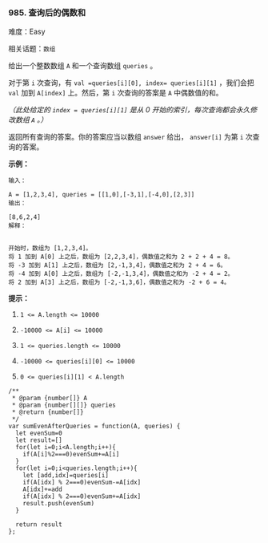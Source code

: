 ### 985. 查询后的偶数和

难度：Easy

相关话题：`数组`

给出一个整数数组 `A` 和一个查询数组 `queries` 。



对于第 `i` 次查询，有 `val =queries[i][0], index= queries[i][1]` ，我们会把 `val` 加到 `A[index]` 上。然后，第 `i` 次查询的答案是  `A`  中偶数值的和。



*（此处给定的 `index = queries[i][1]` 是从 0 开始的索引，每次查询都会永久修改数组 `A` 。）* 



返回所有查询的答案。你的答案应当以数组 `answer` 给出， `answer[i]` 为第 `i` 次查询的答案。







**示例：** 



```
输入：

A = [1,2,3,4], queries = [[1,0],[-3,1],[-4,0],[2,3]]
输出：

[8,6,2,4]
解释：


开始时，数组为 [1,2,3,4]。
将 1 加到 A[0] 上之后，数组为 [2,2,3,4]，偶数值之和为 2 + 2 + 4 = 8。
将 -3 加到 A[1] 上之后，数组为 [2,-1,3,4]，偶数值之和为 2 + 4 = 6。
将 -4 加到 A[0] 上之后，数组为 [-2,-1,3,4]，偶数值之和为 -2 + 4 = 2。
将 2 加到 A[3] 上之后，数组为 [-2,-1,3,6]，偶数值之和为 -2 + 6 = 4。
```






**提示：** 




1.  `1 <= A.length <= 10000` 

2.  `-10000 <= A[i] <= 10000` 

3.  `1 <= queries.length <= 10000` 

4.  `-10000 <= queries[i][0] <= 10000` 

5.  `0 <= queries[i][1] < A.length` 




```
/**
 * @param {number[]} A
 * @param {number[][]} queries
 * @return {number[]}
 */
var sumEvenAfterQueries = function(A, queries) {
  let evenSum=0
  let result=[]
  for(let i=0;i<A.length;i++){
    if(A[i]%2===0)evenSum+=A[i]
  }
  for(let i=0;i<queries.length;i++){
    let [add,idx]=queries[i]
    if(A[idx] % 2===0)evenSum-=A[idx]
    A[idx]+=add
    if(A[idx] % 2===0)evenSum+=A[idx]
    result.push(evenSum)
  }
  
  return result
};
```

